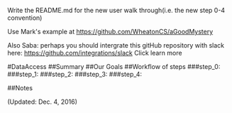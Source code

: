 Write the README.md for the new user walk through(i.e. the new step 0-4 convention)

Use Mark's example at https://github.com/WheatonCS/aGoodMystery

Also Saba: perhaps you should intergrate this gitHub repository with slack here: https://github.com/integrations/slack
Click learn more

#DataAccess 
##Summary
##Our Goals
##Workflow of steps
###step_0:
###step_1:
###step_2:
###step_3:
###step_4:

##Notes


(Updated: Dec. 4, 2016)
